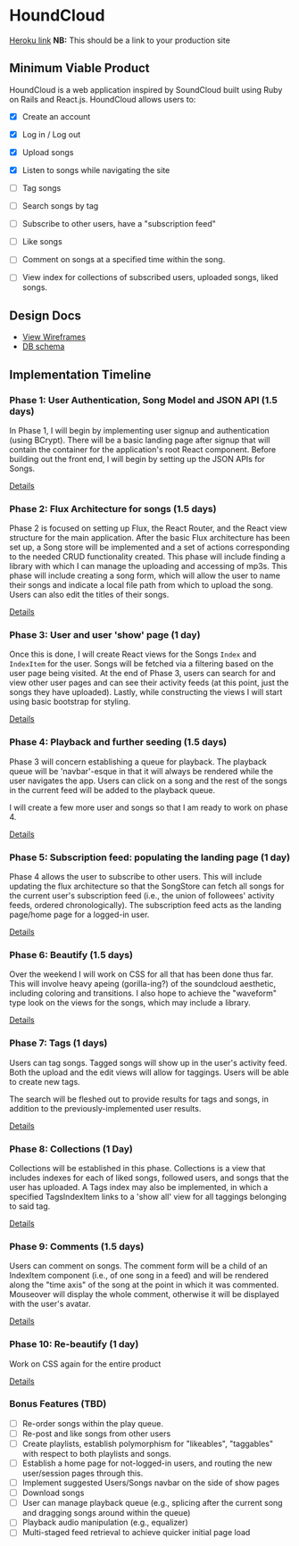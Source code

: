 # HoundCloud

[Heroku link][heroku] **NB:** This should be a link to your production site

[heroku]: http://www.herokuapp.com

## Minimum Viable Product

HoundCloud is a web application inspired by SoundCloud built using Ruby on Rails and React.js. HoundCloud allows users to:

<!-- This is a Markdown checklist. Use it to keep track of your progress! -->

- [X] Create an account
- [X] Log in / Log out
- [x] Upload songs
- [x] Listen to songs while navigating the site
- [ ] Tag songs
- [ ] Search songs by tag
- [ ] Subscribe to other users, have a "subscription feed"
- [ ] Like songs
- [ ] Comment on songs at a specified time within the song.
- [ ] View index for collections of subscribed users, uploaded songs, liked songs.


## Design Docs
* [View Wireframes][view]
* [DB schema][schema]

[view]: ./docs/views.md
[schema]: ./docs/schema.md

## Implementation Timeline

### Phase 1: User Authentication, Song Model and JSON API (1.5 days)

In Phase 1, I will begin by implementing user signup and authentication (using
BCrypt). There will be a basic landing page after signup that will contain the
container for the application's root React component. Before building out the
front end, I will begin by setting up the JSON APIs for Songs.

[Details][phase-one]

### Phase 2: Flux Architecture for songs (1.5 days)

Phase 2 is focused on setting up Flux, the React Router, and the React view structure for the main application. After the basic Flux architecture has been set up, a Song store will be implemented and a set of actions corresponding to the needed CRUD functionality created.  This phase will include finding a library with which I can manage the uploading and accessing of mp3s.  This phase will include creating a song form, which will allow the user to name their songs and indicate a local file path from which to upload the song.  Users can also edit the titles of their songs.

[Details][phase-two]

### Phase 3: User  and user 'show' page (1 day)
Once this is done, I will create React views for the Songs `Index` and `IndexItem` for the user. Songs will be fetched via a filtering based on the user page being visited.  At the end of Phase 3, users can search for and view other user pages and can see their activity feeds (at this point, just the songs they have uploaded). Lastly, while constructing the views I will start using basic bootstrap for styling.

[Details][phase-three]

### Phase 4: Playback and further seeding (1.5 days)

Phase 3 will concern establishing a queue for playback.  The playback queue will be 'navbar'-esque in that it will always be rendered while the user navigates the app.  Users can click on a song and the rest of the songs in the current feed will be added to the playback queue.

I will create a few more user and songs so that I am ready to work on phase 4.

[Details][phase-four]

### Phase 5: Subscription feed: populating the landing page (1 day)

Phase 4 allows the user to subscribe to other users. This will include updating the flux architecture so that the SongStore can fetch all songs for the current user's subscription feed (i.e., the union of followees' activity feeds, ordered chronologically).  The subscription feed acts as the landing page/home page for a logged-in user.

[Details][phase-five]

### Phase 6: Beautify (1.5 days)

Over the weekend I will work on CSS for all that has been done thus far.  This will involve heavy apeing (gorilla-ing?) of the soundcloud aesthetic, including coloring and transitions.  I also hope to achieve the "waveform" type look on the views for the songs, which may include a library.

[Details][phase-six]

### Phase 7: Tags (1 days)

Users can tag songs.  Tagged songs will show up in the user's activity feed.  Both the upload and the edit views will allow for taggings.  Users will be able to create new tags.

The search will be fleshed out to provide results for tags and songs, in addition to the previously-implemented user results.

[Details][phase-seven]

### Phase 8: Collections (1 Day)

Collections will be established in this phase.  Collections is a view that includes indexes for each of liked songs, followed users, and songs that the user has uploaded. A Tags index may also be implemented, in which a specified TagsIndexItem links to a 'show all' view for all taggings belonging to said tag.

[Details][phase-eight]

### Phase 9: Comments (1.5 days)

Users can comment on songs.  The comment form will be a child of an IndexItem component (i.e., of one song in a feed) and will be rendered along the "time axis" of the song at the point in which it was commented.  Mouseover will display the whole comment, otherwise it will be displayed with the user's avatar.

[Details][phase-nine]

### Phase 10: Re-beautify (1 day)

Work on CSS again for the entire product

[Details][phase-ten]


### Bonus Features (TBD)
- [ ] Re-order songs within the play queue.
- [ ] Re-post and like songs from other users
- [ ] Create playlists, establish polymorphism for "likeables", "taggables" with respect to both playlists and songs.
- [ ] Establish a home page for not-logged-in users, and routing the new user/session pages through this.
- [ ] Implement suggested Users/Songs navbar on the side of show pages
- [ ] Download songs
- [ ] User can manage playback queue (e.g., splicing after the current song and dragging songs around within the queue)
- [ ] Playback audio manipulation (e.g., equalizer)
- [ ] Multi-staged feed retrieval to achieve quicker initial page load

[phase-one]: ./docs/phases/phase1.md
[phase-two]: ./docs/phases/phase2.md
[phase-three]: ./docs/phases/phase3.md
[phase-four]: ./docs/phases/phase4.md
[phase-five]: ./docs/phases/phase5.md
[phase-six]: ./docs/phases/phase6.md
[phase-seven]: ./docs/phases/phase7.md
[phase-eight]: ./docs/phases/phase8.md
[phase-nine]: ./docs/phases/phase9.md
[phase-ten]: ./docs/phases/phase10.md
